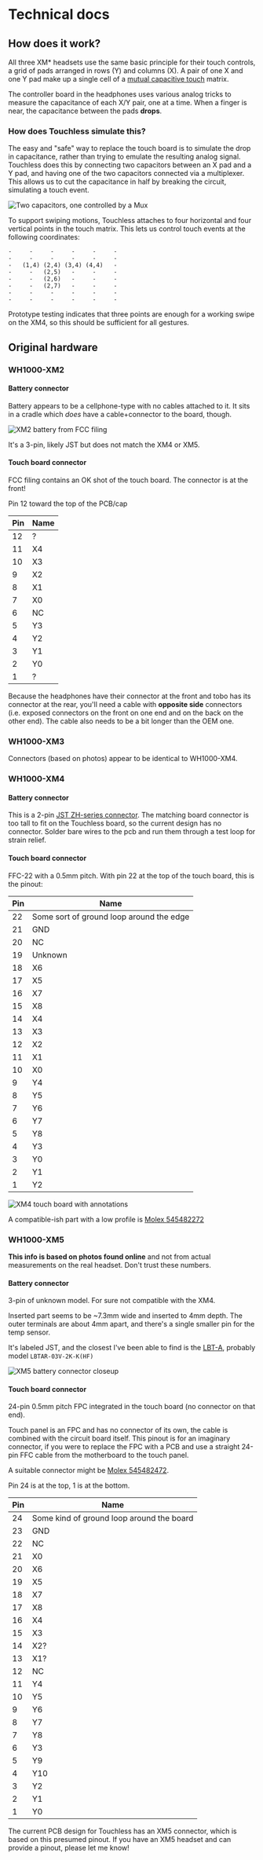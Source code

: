 # Technical docs

## How does it work?

All three XM* headsets use the same basic principle for their touch controls, a grid of pads arranged in rows (Y) and columns (X). A pair of one X and one Y pad make up a single cell of a [mutual capacitive touch](https://www.elektormagazine.com/articles/how-do-capacitive-touch-sensors-work) matrix.

The controller board in the headphones uses various analog tricks to measure the capacitance of each X/Y pair, one at a time. When a finger is near, the capacitance between the pads **drops**.


### How does Touchless simulate this?

The easy and "safe" way to replace the touch board is to simulate the drop in capacitance, rather than trying to emulate the resulting analog signal. Touchless does this by connecting two capacitors between an X pad and a Y pad, and having one of the two capacitors connected via a multiplexer. This allows us to cut the capacitance in half by breaking the circuit, simulating a touch event.

![Two capacitors, one controlled by a Mux](caps.png)


To support swiping motions, Touchless attaches to four horizontal and four vertical points in the touch matrix. This lets us control touch events at the following coordinates: 

```
-     -     -     -     -     -
-     -     -     -     -     -
-   (1,4) (2,4) (3,4) (4,4)   -
-     -   (2,5)   -     -     -
-     -   (2,6)   -     -     -
-     -   (2,7)   -     -     -
-     -     -     -     -     - 
-     -     -     -     -     -
```

Prototype testing indicates that three points are enough for a working swipe on the XM4, so this should be sufficient for all gestures.


## Original hardware
### WH1000-XM2


#### Battery connector
Battery appears to be a cellphone-type with no cables attached to it. It sits in a cradle which *does* have a cable+connector to the board, though.

![XM2 battery from FCC filing](wh2-battery.png)

It's a 3-pin, likely JST but does not match the XM4 or XM5.


#### Touch board connector
FCC filing contains an OK shot of the touch board. The connector is at the front!

Pin 12 toward the top of the PCB/cap

| Pin  | Name |
|------|------|
|  12  |  ?   |
|  11  |  X4  |
|  10  |  X3  |
|   9  |  X2  |
|   8  |  X1  |
|   7  |  X0  |
|   6  |  NC  |
|   5  |  Y3  |
|   4  |  Y2  |
|   3  |  Y1  |
|   2  |  Y0  |
|   1  |  ?   |

Because the headphones have their connector at the front and tobo has its connector at the rear, you'll need a cable with **opposite side** connectors (i.e. exposed connectors on the front on one end and on the back on the other end). The cable also needs to be a bit longer than the OEM one.

### WH1000-XM3

Connectors (based on photos) appear to be identical to WH1000-XM4.


### WH1000-XM4


#### Battery connector
This is a 2-pin [JST ZH-series connector](https://www.jst-mfg.com/product/pdf/eng/eZH.pdf). The matching board connector is too tall to fit on the Touchless board, so the current design has no connector. Solder bare wires to the pcb and run them through a test loop for strain relief.

#### Touch board connector

FFC-22 with a 0.5mm pitch. With pin 22 at the top of the touch board, this is the pinout:

| Pin  | Name |
|------|------|
|  22  |  Some sort of ground loop around the edge |
|  21  |  GND |
|  20  |  NC  |
|  19  |  Unknown  |
|  18  |  X6  |
|  17  |  X5  |
|  16  |  X7  |
|  15  |  X8  |
|  14  |  X4  |
|  13  |  X3  |
|  12  |  X2  |
|  11  |  X1  |
|  10  |  X0  |
|  9   |  Y4  |
|  8   |  Y5  |
|  7   |  Y6  |
|  6   |  Y7  |
|  5   |  Y8  |
|  4   |  Y3  |
|  3   |  Y0  |
|  2   |  Y1  |
|  1   |  Y2  |

![XM4 touch board with annotations](xm4_pinout.png)

A compatible-ish part with a low profile is [Molex 545482272](https://www.molex.com/en-us/products/part-detail-pdf/545482272?display=pdf)


### WH1000-XM5

**This info is based on photos found online** and not from actual measurements on the real headset. Don't trust these numbers.

#### Battery connector
3-pin of unknown model. For sure not compatible with the XM4.

Inserted part seems to be ~7.3mm wide and inserted to 4mm depth.
The outer terminals are about 4mm apart, and there's a single smaller pin for the temp sensor.

It's labeled JST, and the closest I've been able to find is the [LBT-A](https://www.jst.com/products/crimp-style-connectors-wire-to-board-type/lbt-connector-a-type/), probably model `LBTAR-03V-2K-K(HF)`

![XM5 battery connector closeup](xm5-bat-connector.jpg)

#### Touch board connector
24-pin 0.5mm pitch FPC integrated in the touch board (no connector on that end).

Touch panel is an FPC and has no connector of its own, the cable is combined with the circuit board itself. This pinout is for an imaginary connector, if you were to replace the FPC with a PCB and use a straight 24-pin FFC cable from the motherboard to the touch panel.

A suitable connector might be [Molex 545482472](https://www.molex.com/en-us/products/part-detail-pdf/545482472?display=pdf).

Pin 24 is at the top, 1 is at the bottom.

| Pin  | Name |
|------|------|
|  24  | Some kind of ground loop around the board  |
|  23  | GND  |
|  22  | NC   |
|  21  | X0   |
|  20  | X6   |
|  19  | X5   |
|  18  | X7   |
|  17  | X8   |
|  16  | X4   |
|  15  | X3   |
|  14  | X2?  |
|  13  | X1?  |
|  12  | NC   |
|  11  | Y4   |
|  10  | Y5   |
|  9   | Y6   |
|  8   | Y7   |
|  7   | Y8   |
|  6   | Y3   |
|  5   | Y9   |
|  4   | Y10  |
|  3   | Y2   |
|  2   | Y1   |
|  1   | Y0   |

The current PCB design for Touchless has an XM5 connector, which is based on this presumed pinout. If you have an XM5 headset and can provide a pinout, please let me know!